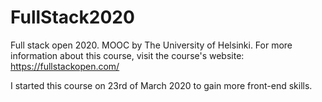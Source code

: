 # FullStack2020
Full stack open 2020. MOOC by The University of Helsinki. For more information about this course, visit the course's website: https://fullstackopen.com/

I started this course on 23rd of March 2020 to gain more front-end skills.